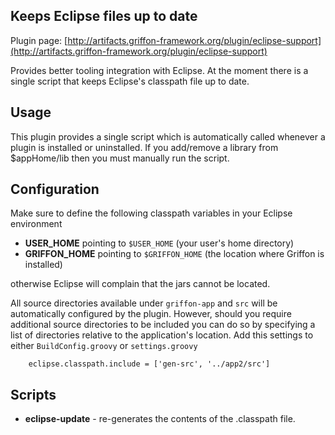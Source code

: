 
Keeps Eclipse files up to date
------------------------------

Plugin page: [http://artifacts.griffon-framework.org/plugin/eclipse-support](http://artifacts.griffon-framework.org/plugin/eclipse-support)


Provides better tooling integration with Eclipse. At the moment there is a single
script that keeps Eclipse's classpath file up to date.

Usage
-----
This plugin provides a single script which is automatically called whenever a plugin
is installed or uninstalled. If you add/remove a library from $appHome/lib then you
must manually run the script.

Configuration
-------------
Make sure to define the following classpath variables in your Eclipse environment

 * **USER_HOME** pointing to `$USER_HOME` (your user's home directory)
 * **GRIFFON_HOME** pointing to `$GRIFFON_HOME` (the location where Griffon is installed)

otherwise Eclipse will complain that the jars cannot be located.

All source directories available under `griffon-app` and `src` will be automatically
configured by the plugin. However, should you require additional source directories
to be included you can do so by specifying a list of directories relative to the
application's location. Add this settings to either `BuildConfig.groovy` or `settings.groovy`

        eclipse.classpath.include = ['gen-src', '../app2/src']

Scripts
-------
 * **eclipse-update** - re-generates the contents of the .classpath file.

